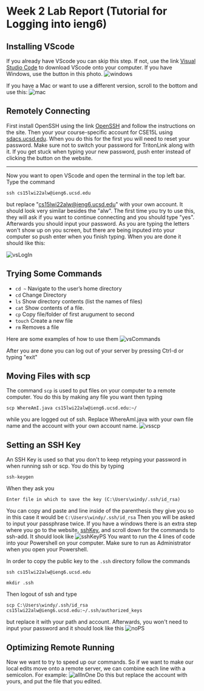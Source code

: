 # Week 2 Lab Report (Tutorial for Logging into ieng6)

## Installing VScode
If you already have VScode you can skip this step. If not, use the link [Visual Studio Code](https://code.visualstudio.com/) to download VScode onto your computer. 
If you have Windows, use the button in this photo.
![windows](photos/vsWindows.PNG)

If you have a Mac or want to use a different version, scroll to the bottom and use this:
![mac](vsOther.PNG)

## Remotely Connecting
First install OpenSSH using the link [OpenSSH](https://docs.microsoft.com/en-us/windows-server/administration/openssh/openssh_install_firstuse) and follow the instructions on the site. Then your your course-specific account for CSE15L using [sdacs.ucsd.edu](https://sdacs.ucsd.edu/~icc/index.php). When you do this for the first you will need to reset your password. Make sure not to switch your password for TritonLink along with it. If you get stuck when typing your new password, push enter instead of clicking the button on the website.

---

Now you want to open VScode and open the terminal in the top left bar. Type the command 
```
ssh cs15lwi22alw@ieng6.ucsd.edu
```
but replace "cs15lwi22alw@ieng6.ucsd.edu" with your own account. It should look very similar besides the "alw". The first time you try to use this, they will ask if you want to continue connecting and you should type "yes". Afterwards you should input your password. As you are typing the letters won't show up on you screen, but there are being inputed into your computer so push enter when you finish typing. When you are done it should like this:

![vsLogIn](vsLogIn.PNG)

## Trying Some Commands
- `cd ~`  Navigate to the user’s home directory
- `cd` Change Directory
- `ls`	Show directory contents (list the names of files)
- `cat`	Show contents of a file.
- `cp`	Copy file/folder of first arugument to second
- `touch` Create a new file
- `rm` Removes a file

Here are some examples of how to use them
![vsCommands](vsCommands.PNG)

After you are done you can log out of your server by pressing Ctrl-d or typing "exit"
## Moving Files with scp
The command `scp` is used to put files on your computer to a remote computer. You do this by making any file you want then typing
```
scp WhereAmI.java cs15lwi22alw@ieng6.ucsd.edu:~/
```
while you are logged out of ssh. Replace WhereAmI.java with your own file name and the account with your own account name.
![vsscp](vsscp.PNG)
## Setting an SSH Key
An SSH Key is used so that you don't to keep retyping your password in when running ssh or scp. You do this by typing
```
ssh-keygen
```
When they ask you
```
Enter file in which to save the key (C:\Users\windy/.ssh/id_rsa)
```
You can copy and paste and line inside of the parenthesis they give you so in this case it would be `C:\Users\windy/.ssh/id_rsa`
Then you will be asked to input your passphrase twice. If you have a windows there is an extra step where you go to the website, [sshKey](https://docs.microsoft.com/en-us/windows-server/administration/openssh/openssh_keymanagement#user-key-generation), and scroll down for the commands to ssh-add. It should look like 
![sshKeyPS](sshKeyPS.PNG)
You want to run the 4 lines of code into your Powershell on your computer. Make sure to run as Administrator when you open your Powershell.

In order to copy the public key to the `.ssh` directory follow the commands

`ssh cs15lwi22alw@ieng6.ucsd.edu`

`mkdir .ssh`

Then logout of ssh and type

`scp C:\Users\windy/.ssh/id_rsa cs15lwi22alw@ieng6.ucsd.edu:~/.ssh/authorized_keys`

but replace it with your path and account.
Afterwards, you won't need to input your password and it should look like this
![noPS](noPS.PNG)
## Optimizing Remote Running
Now we want to try to speed up our commands. So if we want to make our local edits move onto a remote server, we can combine each line with a semicolon. For example:
![allInOne](allInOne.PNG)
Do this but replace the account with yours, and put the file that you edited.

